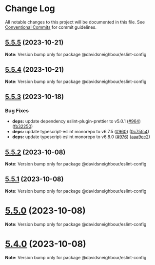 # Change Log

All notable changes to this project will be documented in this file.
See [Conventional Commits](https://conventionalcommits.org) for commit guidelines.

## [5.5.5](https://github.com/davidsneighbour/configurations/compare/v5.5.4...v5.5.5) (2023-10-21)

**Note:** Version bump only for package @davidsneighbour/eslint-config





## [5.5.4](https://github.com/davidsneighbour/configurations/compare/v5.5.3...v5.5.4) (2023-10-21)

**Note:** Version bump only for package @davidsneighbour/eslint-config





## [5.5.3](https://github.com/davidsneighbour/configurations/compare/v5.5.2...v5.5.3) (2023-10-18)


### Bug Fixes

* **deps:** update dependency eslint-plugin-prettier to v5.0.1 ([#964](https://github.com/davidsneighbour/configurations/issues/964)) ([fb32250](https://github.com/davidsneighbour/configurations/commit/fb322501af31958341ab2b14dca7ebfdca9d82e6))
* **deps:** update typescript-eslint monorepo to v6.7.5 ([#960](https://github.com/davidsneighbour/configurations/issues/960)) ([0c75fc4](https://github.com/davidsneighbour/configurations/commit/0c75fc4c9b1e72390fdd033570ec3e1f6e3731ed))
* **deps:** update typescript-eslint monorepo to v6.8.0 ([#976](https://github.com/davidsneighbour/configurations/issues/976)) ([aaa9ec2](https://github.com/davidsneighbour/configurations/commit/aaa9ec25f99cfa618487b0dd00d6990a28fe735d))





## [5.5.2](https://github.com/davidsneighbour/configurations/compare/v5.5.1...v5.5.2) (2023-10-08)

**Note:** Version bump only for package @davidsneighbour/eslint-config





## [5.5.1](https://github.com/davidsneighbour/configurations/compare/v5.5.0...v5.5.1) (2023-10-08)

**Note:** Version bump only for package @davidsneighbour/eslint-config





# [5.5.0](https://github.com/davidsneighbour/configurations/compare/v5.4.0...v5.5.0) (2023-10-08)

**Note:** Version bump only for package @davidsneighbour/eslint-config





# [5.4.0](https://github.com/davidsneighbour/configurations/compare/v5.3.0...v5.4.0) (2023-10-08)

**Note:** Version bump only for package @davidsneighbour/eslint-config
